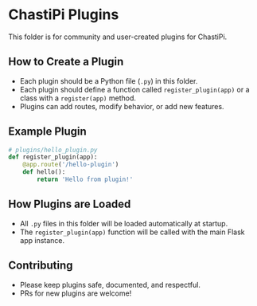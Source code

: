 # ChastiPi Plugins

This folder is for community and user-created plugins for ChastiPi.

## How to Create a Plugin
- Each plugin should be a Python file (`.py`) in this folder.
- Each plugin should define a function called `register_plugin(app)` or a class with a `register(app)` method.
- Plugins can add routes, modify behavior, or add new features.

## Example Plugin
```python
# plugins/hello_plugin.py
def register_plugin(app):
    @app.route('/hello-plugin')
    def hello():
        return 'Hello from plugin!'
```

## How Plugins are Loaded
- All `.py` files in this folder will be loaded automatically at startup.
- The `register_plugin(app)` function will be called with the main Flask app instance.

## Contributing
- Please keep plugins safe, documented, and respectful.
- PRs for new plugins are welcome! 